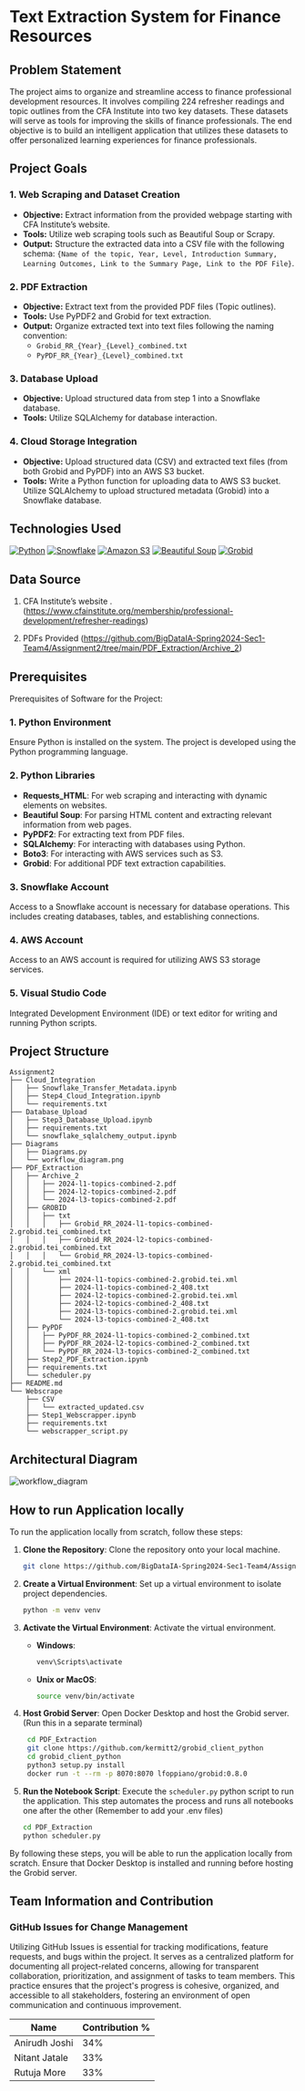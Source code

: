 # Text Extraction System for Finance Resources
 
## Problem Statement

The project aims to organize and streamline access to finance professional development resources. It involves compiling 224 refresher readings and topic outlines from the CFA Institute into two key datasets. These datasets will serve as tools for improving the skills of finance professionals. The end objective is to build an intelligent application that utilizes these datasets to offer personalized learning experiences for finance professionals.
## Project Goals

### 1. Web Scraping and Dataset Creation

- **Objective:** Extract information from the provided webpage starting with CFA Institute’s website.
- **Tools:** Utilize web scraping tools such as Beautiful Soup or Scrapy.
- **Output:** Structure the extracted data into a CSV file with the following schema: 
  `{Name of the topic, Year, Level, Introduction Summary, Learning Outcomes, Link to the Summary Page, Link to the PDF File}`.

### 2. PDF Extraction

- **Objective:** Extract text from the provided PDF files (Topic outlines).
- **Tools:** Use PyPDF2 and Grobid for text extraction.
- **Output:** Organize extracted text into text files following the naming convention:
  - `Grobid_RR_{Year}_{Level}_combined.txt`
  - `PyPDF_RR_{Year}_{Level}_combined.txt`


### 3. Database Upload

- **Objective:** Upload structured data from step 1 into a Snowflake database.
- **Tools:** Utilize SQLAlchemy for database interaction.


### 4. Cloud Storage Integration

- **Objective:** Upload structured data (CSV) and extracted text files (from both Grobid and PyPDF) into an AWS S3 bucket.
- **Tools:** Write a Python function for uploading data to AWS S3 bucket. Utilize SQLAlchemy to upload structured metadata (Grobid) into a Snowflake database.

## Technologies Used

[![Python](https://img.shields.io/badge/Python-FFD43B?style=for-the-badge&logo=python&logoColor=blue)](https://www.python.org/)
[![Snowflake](https://img.shields.io/badge/Snowflake-387BC3?style=for-the-badge&logo=snowflake&logoColor=light)](https://www.snowflake.com/)
[![Amazon S3](https://img.shields.io/badge/Amazon%20S3-569A31?style=for-the-badge&logo=amazon-s3&logoColor=white)](https://aws.amazon.com/s3/)
[![Beautiful Soup](https://img.shields.io/badge/Beautiful%20Soup-59666C?style=for-the-badge&logo=python&logoColor=blue)](https://www.crummy.com/software/BeautifulSoup/)
[![Grobid](https://img.shields.io/badge/Grobid-007396?style=for-the-badge&logo=java&logoColor=white)](https://github.com/kermitt2/grobid)





## Data Source

1. CFA Institute’s website . 
(https://www.cfainstitute.org/membership/professional-development/refresher-readings)

2. PDFs Provided
(https://github.com/BigDataIA-Spring2024-Sec1-Team4/Assignment2/tree/main/PDF_Extraction/Archive_2)

##  Prerequisites 


Prerequisites of Software for the Project: 

### 1. Python Environment
Ensure Python is installed on the system. The project is developed using the Python programming language.

### 2. Python Libraries
- **Requests_HTML**: For web scraping and interacting with dynamic elements on websites.
- **Beautiful Soup**: For parsing HTML content and extracting relevant information from web pages.
- **PyPDF2**: For extracting text from PDF files.
- **SQLAlchemy**: For interacting with databases using Python.
- **Boto3**: For interacting with AWS services such as S3.
- **Grobid**: For additional PDF text extraction capabilities.

### 3. Snowflake Account
Access to a Snowflake account is necessary for database operations. This includes creating databases, tables, and establishing connections.

### 4. AWS Account
Access to an AWS account is required for utilizing AWS S3 storage services.

### 5. Visual Studio Code
Integrated Development Environment (IDE) or text editor for writing and running Python scripts.

 
## Project Structure

```
Assignment2
├── Cloud_Integration
│   ├── Snowflake_Transfer_Metadata.ipynb
│   ├── Step4_Cloud_Integration.ipynb
│   └── requirements.txt
├── Database_Upload
│   ├── Step3_Database_Upload.ipynb
│   ├── requirements.txt
│   └── snowflake_sqlalchemy_output.ipynb
├── Diagrams
│   ├── Diagrams.py
│   └── workflow_diagram.png
├── PDF_Extraction
│   ├── Archive_2
│   │   ├── 2024-l1-topics-combined-2.pdf
│   │   ├── 2024-l2-topics-combined-2.pdf
│   │   └── 2024-l3-topics-combined-2.pdf
│   ├── GROBID
│   │   ├── txt
│   │   │   ├── Grobid_RR_2024-l1-topics-combined-2.grobid.tei_combined.txt
│   │   │   ├── Grobid_RR_2024-l2-topics-combined-2.grobid.tei_combined.txt
│   │   │   └── Grobid_RR_2024-l3-topics-combined-2.grobid.tei_combined.txt
│   │   └── xml
│   │       ├── 2024-l1-topics-combined-2.grobid.tei.xml
│   │       ├── 2024-l1-topics-combined-2_408.txt
│   │       ├── 2024-l2-topics-combined-2.grobid.tei.xml
│   │       ├── 2024-l2-topics-combined-2_408.txt
│   │       ├── 2024-l3-topics-combined-2.grobid.tei.xml
│   │       └── 2024-l3-topics-combined-2_408.txt
│   ├── PyPDF
│   │   ├── PyPDF_RR_2024-l1-topics-combined-2_combined.txt
│   │   ├── PyPDF_RR_2024-l2-topics-combined-2_combined.txt
│   │   └── PyPDF_RR_2024-l3-topics-combined-2_combined.txt
│   ├── Step2_PDF_Extraction.ipynb
│   ├── requirements.txt
│   └── scheduler.py
├── README.md
└── Webscrape
    ├── CSV
    │   └── extracted_updated.csv
    ├── Step1_Webscrapper.ipynb
    ├── requirements.txt
    └── webscrapper_script.py
```


## Architectural Diagram


![workflow_diagram](https://github.com/BigDataIA-Spring2024-Sec1-Team4/Assignment2/assets/114356265/cfcb481f-63ed-42ce-a0fc-2a84105eb70f)
## How to run Application locally


To run the application locally from scratch, follow these steps:

1. **Clone the Repository**: Clone the repository onto your local machine.

   ```bash
   git clone https://github.com/BigDataIA-Spring2024-Sec1-Team4/Assignment2
   ```

2. **Create a Virtual Environment**: Set up a virtual environment to isolate project dependencies.

   ```bash
   python -m venv venv
   ```

3. **Activate the Virtual Environment**: Activate the virtual environment.

   - **Windows**:

     ```bash
     venv\Scripts\activate
     ```

   - **Unix or MacOS**:

     ```bash
     source venv/bin/activate
     ```
     
4. **Host Grobid Server**: Open Docker Desktop and host the Grobid server. (Run this in a separate terminal)

   ```bash
    cd PDF_Extraction
    git clone https://github.com/kermitt2/grobid_client_python
    cd grobid_client_python
    python3 setup.py install
    docker run -t --rm -p 8070:8070 lfoppiano/grobid:0.8.0
   ```

5. **Run the Notebook Script**: Execute the `scheduler.py` python script to run the application. This step automates the process and runs all notebooks one after the other (Remember to add your .env files)

   ```bash
   cd PDF_Extraction
   python scheduler.py
   ```

By following these steps, you will be able to run the application locally from scratch. Ensure that Docker Desktop is installed and running before hosting the Grobid server.
## Team Information and Contribution 

### GitHub Issues for Change Management
Utilizing GitHub Issues is essential for tracking modifications, feature requests, and bugs within the project. It serves as a centralized platform for documenting all project-related concerns, allowing for transparent collaboration, prioritization, and assignment of tasks to team members. This practice ensures that the project's progress is cohesive, organized, and accessible to all stakeholders, fostering an environment of open communication and continuous improvement.

Name           | Contribution %| 
---------------|---------------| 
Anirudh Joshi  | 34%           | 
Nitant Jatale  | 33%           | 
Rutuja More    | 33%           |  
